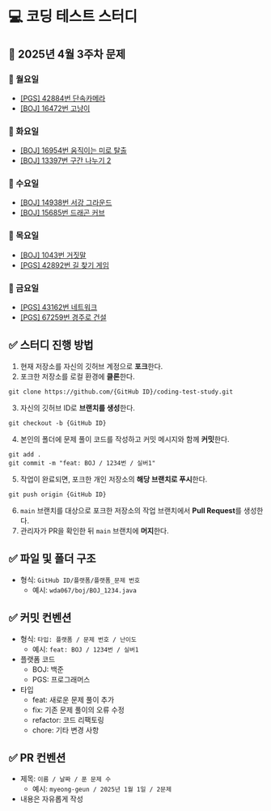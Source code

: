 # 💻 코딩 테스트 스터디
## 📅 2025년 4월 3주차 문제

### 📌 월요일 
- [[PGS] 42884번 단속카메라](https://school.programmers.co.kr/learn/courses/30/lessons/42884)  
- [[BOJ] 16472번 고냥이](https://www.acmicpc.net/problem/16472)  

### 📌 화요일 
- [[BOJ] 16954번 움직이는 미로 탈출](https://www.acmicpc.net/problem/16954)  
- [[BOJ] 13397번 구간 나누기 2](https://www.acmicpc.net/problem/13397)  

### 📌 수요일 
- [[BOJ] 14938번 서강 그라운드](https://www.acmicpc.net/problem/14938)  
- [[BOJ] 15685번 드래곤 커브](https://www.acmicpc.net/problem/15685)  

### 📌 목요일 
- [[BOJ] 1043번 거짓말](https://www.acmicpc.net/problem/1043)  
- [[PGS] 42892번 길 찾기 게임](https://school.programmers.co.kr/learn/courses/30/lessons/42892)  

### 📌 금요일 
- [[PGS] 43162번 네트워크](https://school.programmers.co.kr/learn/courses/30/lessons/43162)  
- [[PGS] 67259번 경주로 건설](https://school.programmers.co.kr/learn/courses/30/lessons/67259)  

## ✅ 스터디 진행 방법
1. 현재 저장소를 자신의 깃허브 계정으로 **포크**한다.
2. 포크한 저장소를 로컬 환경에 **클론**한다.
```
git clone https://github.com/{GitHub ID}/coding-test-study.git
```
3. 자신의 깃허브 ID로 **브랜치를 생성**한다.
```
git checkout -b {GitHub ID}
```
4. 본인의 폴더에 문제 풀이 코드를 작성하고 커밋 메시지와 함께 **커밋**한다.
```
git add .
git commit -m "feat: BOJ / 1234번 / 실버1"
```
5. 작업이 완료되면, 포크한 개인 저장소의 **해당 브랜치로 푸시**한다.
```
git push origin {GitHub ID}
```
6. `main` 브랜치를 대상으로 포크한 저장소의 작업 브랜치에서 **Pull Request**를 생성한다.
7. 관리자가 PR을 확인한 뒤 `main` 브랜치에 **머지**한다.

## ✅ 파일 및 폴더 구조
- 형식: `GitHub ID/플랫폼/플랫폼_문제 번호`
  - 예시: `wda067/boj/BOJ_1234.java`

## ✅ 커밋 컨벤션
- 형식: `타입: 플랫폼 / 문제 번호 / 난이도`
  - 예시: `feat: BOJ / 1234번 / 실버1`
- 플랫폼 코드
  - BOJ: 백준
  - PGS: 프로그래머스
- 타입
  - feat: 새로운 문제 풀이 추가
  - fix: 기존 문제 풀이의 오류 수정
  - refactor: 코드 리팩토링
  - chore: 기타 변경 사항

## ✅ PR 컨벤션
- 제목: `이름 / 날짜 / 푼 문제 수`
  - 예시: `myeong-geun / 2025년 1월 1일 / 2문제`
- 내용은 자유롭게 작성
